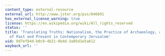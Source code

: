 ```yaml
---
content_type: external-resource
external_url: http://www.jstor.org/pss/646691
has_external_license_warning: true
license: https://en.wikipedia.org/wiki/All_rights_reserved
status: ''
title: 'Translating Truths: Nationalism, the Practice of Archaeology, and the Remaking
  of Past and Present in Contemporary Jerusalem'
uid: 0d7ef84d-b0c9-4b21-8b4d-3a05d1e5a612
wayback_url: ''
---
```

